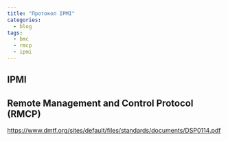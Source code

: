 ```yaml
---
title: "Протокол IPMI"
categories:
  - blog
tags:
  - bmc
  - rmcp
  - ipmi
---
```

## IPMI
## Remote Management and Control Protocol (RMCP)
https://www.dmtf.org/sites/default/files/standards/documents/DSP0114.pdf
